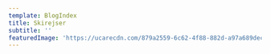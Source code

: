 ```yaml
---
template: BlogIndex
title: Skirejser
subtitle: ''
featuredImage: 'https://ucarecdn.com/879a2559-6c62-4f88-882d-a97a689decb4/'
---
```


